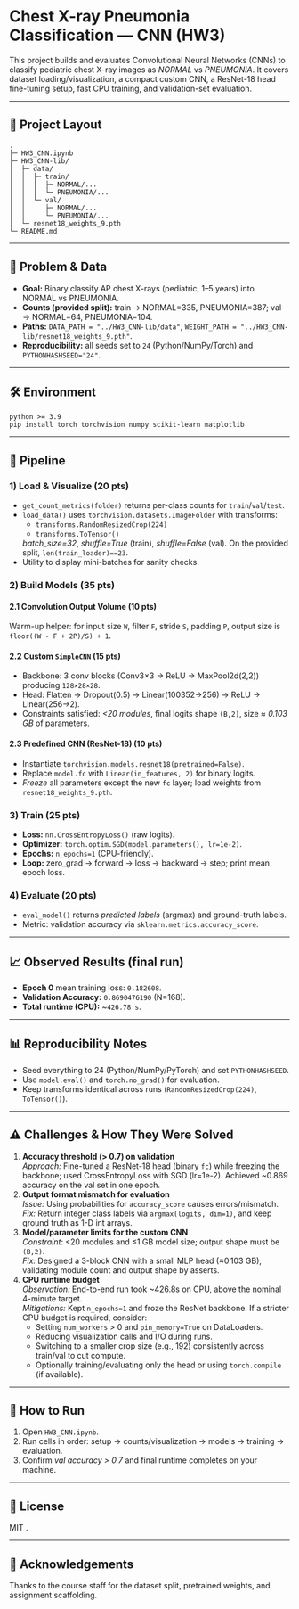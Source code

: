 <h1>Chest X-ray Pneumonia Classification — CNN (HW3)</h1>

<p>
This project builds and evaluates Convolutional Neural Networks (CNNs) to classify pediatric chest X-ray images
as <em>NORMAL</em> vs <em>PNEUMONIA</em>. It covers dataset loading/visualization, a compact custom CNN, a ResNet-18
head fine-tuning setup, fast CPU training, and validation-set evaluation.
</p>

<hr/>

<h2>📁 Project Layout</h2>
<pre><code>.
├─ HW3_CNN.ipynb
├─ HW3_CNN-lib/
│  ├─ data/
│  │  ├─ train/
│  │  │  ├─ NORMAL/...
│  │  │  └─ PNEUMONIA/...
│  │  └─ val/
│  │     ├─ NORMAL/...
│  │     └─ PNEUMONIA/...
│  └─ resnet18_weights_9.pth
└─ README.md
</code></pre>

<hr/>

<h2>🧠 Problem &amp; Data</h2>
<ul>
  <li><strong>Goal:</strong> Binary classify AP chest X-rays (pediatric, 1–5 years) into NORMAL vs PNEUMONIA.</li>
  <li><strong>Counts (provided split):</strong> train → NORMAL=335, PNEUMONIA=387; val → NORMAL=64, PNEUMONIA=104.</li>
  <li><strong>Paths:</strong> <code>DATA_PATH = "../HW3_CNN-lib/data"</code>, <code>WEIGHT_PATH = "../HW3_CNN-lib/resnet18_weights_9.pth"</code>.</li>
  <li><strong>Reproducibility:</strong> all seeds set to <code>24</code> (Python/NumPy/Torch) and <code>PYTHONHASHSEED="24"</code>.</li>
</ul>

<hr/>

<h2>🛠️ Environment</h2>
<pre><code>python &gt;= 3.9
pip install torch torchvision numpy scikit-learn matplotlib
</code></pre>

<hr/>

<h2>🚦 Pipeline</h2>

<h3>1) Load &amp; Visualize (20 pts)</h3>
<ul>
  <li><code>get_count_metrics(folder)</code> returns per-class counts for <code>train</code>/<code>val</code>/<code>test</code>.</li>
  <li><code>load_data()</code> uses <code>torchvision.datasets.ImageFolder</code> with transforms:
    <ul>
      <li><code>transforms.RandomResizedCrop(224)</code></li>
      <li><code>transforms.ToTensor()</code></li>
    </ul>
    <em>batch_size=32</em>, <em>shuffle=True</em> (train), <em>shuffle=False</em> (val). On the provided split, <code>len(train_loader)==23</code>.
  </li>
  <li>Utility to display mini-batches for sanity checks.</li>
</ul>

<h3>2) Build Models (35 pts)</h3>

<h4>2.1 Convolution Output Volume (10 pts)</h4>
<p>
Warm-up helper: for input size <code>W</code>, filter <code>F</code>, stride <code>S</code>, padding <code>P</code>, output size is
<code>floor((W - F + 2P)/S) + 1</code>.
</p>

<h4>2.2 Custom <code>SimpleCNN</code> (15 pts)</h4>
<ul>
  <li>Backbone: 3 conv blocks (Conv3×3 → ReLU → MaxPool2d(2,2)) producing <code>128×28×28</code>.</li>
  <li>Head: Flatten → Dropout(0.5) → Linear(100352→256) → ReLU → Linear(256→2).</li>
  <li>Constraints satisfied: <em>&lt;20 modules</em>, final logits shape <code>(B,2)</code>, size ≈ <em>0.103 GB</em> of parameters.</li>
</ul>

<h4>2.3 Predefined CNN (ResNet-18) (10 pts)</h4>
<ul>
  <li>Instantiate <code>torchvision.models.resnet18(pretrained=False)</code>.</li>
  <li>Replace <code>model.fc</code> with <code>Linear(in_features, 2)</code> for binary logits.</li>
  <li><em>Freeze</em> all parameters except the new <code>fc</code> layer; load weights from <code>resnet18_weights_9.pth</code>.</li>
</ul>

<h3>3) Train (25 pts)</h3>
<ul>
  <li><strong>Loss:</strong> <code>nn.CrossEntropyLoss()</code> (raw logits).</li>
  <li><strong>Optimizer:</strong> <code>torch.optim.SGD(model.parameters(), lr=1e-2)</code>.</li>
  <li><strong>Epochs:</strong> <code>n_epochs=1</code> (CPU-friendly).</li>
  <li><strong>Loop:</strong> zero_grad → forward → loss → backward → step; print mean epoch loss.</li>
</ul>

<h3>4) Evaluate (20 pts)</h3>
<ul>
  <li><code>eval_model()</code> returns <em>predicted labels</em> (argmax) and ground-truth labels.</li>
  <li>Metric: validation accuracy via <code>sklearn.metrics.accuracy_score</code>.</li>
</ul>

<hr/>

<h2>📈 Observed Results (final run)</h2>
<ul>
  <li><strong>Epoch 0</strong> mean training loss: <code>0.182608</code>.</li>
  <li><strong>Validation Accuracy:</strong> <code>0.8690476190</code> (N=168).</li>
  <li><strong>Total runtime (CPU):</strong> ~<code>426.78 s</code>.</li>
</ul>

<hr/>

<h2>📊 Reproducibility Notes</h2>
<ul>
  <li>Seed everything to 24 (Python/NumPy/PyTorch) and set <code>PYTHONHASHSEED</code>.</li>
  <li>Use <code>model.eval()</code> and <code>torch.no_grad()</code> for evaluation.</li>
  <li>Keep transforms identical across runs (<code>RandomResizedCrop(224)</code>, <code>ToTensor()</code>).</li>
</ul>

<hr/>

<h2>⚠️ Challenges &amp; How They Were Solved</h2>
<ol>
  <li>
    <strong>Accuracy threshold (&gt; 0.7) on validation</strong><br/>
    <em>Approach:</em> Fine-tuned a ResNet-18 head (binary <code>fc</code>) while freezing the backbone; used CrossEntropyLoss with SGD (lr=1e-2). Achieved ~0.869 accuracy on the val set in one epoch.
  </li>
  <li>
    <strong>Output format mismatch for evaluation</strong><br/>
    <em>Issue:</em> Using probabilities for <code>accuracy_score</code> causes errors/mismatch.<br/>
    <em>Fix:</em> Return integer class labels via <code>argmax(logits, dim=1)</code>, and keep ground truth as 1-D int arrays.
  </li>
  <li>
    <strong>Model/parameter limits for the custom CNN</strong><br/>
    <em>Constraint:</em> &lt;20 modules and ≤1 GB model size; output shape must be <code>(B,2)</code>.<br/>
    <em>Fix:</em> Designed a 3-block CNN with a small MLP head (≈0.103 GB), validating module count and output shape by asserts.
  </li>
  <li>
    <strong>CPU runtime budget</strong><br/>
    <em>Observation:</em> End-to-end run took ~426.8s on CPU, above the nominal 4-minute target.<br/>
    <em>Mitigations:</em> Kept <code>n_epochs=1</code> and froze the ResNet backbone. If a stricter CPU budget is required, consider:
    <ul>
      <li>Setting <code>num_workers</code> &gt; 0 and <code>pin_memory=True</code> on DataLoaders.</li>
      <li>Reducing visualization calls and I/O during runs.</li>
      <li>Switching to a smaller crop size (e.g., 192) consistently across train/val to cut compute.</li>
      <li>Optionally training/evaluating only the head or using <code>torch.compile</code> (if available).</li>
    </ul>
  </li>
</ol>

<hr/>

<h2>🚀 How to Run</h2>
<ol>
  <li>Open <code>HW3_CNN.ipynb</code>.</li>
  <li>Run cells in order: setup → counts/visualization → models → training → evaluation.</li>
  <li>Confirm <em>val accuracy &gt; 0.7</em> and final runtime completes on your machine.</li>
</ol>

<hr/>

<h2>📄 License</h2>
<p>MIT .</p>

<hr/>

<h2>🙌 Acknowledgements</h2>
<p>Thanks to the course staff for the dataset split, pretrained weights, and assignment scaffolding.</p>
